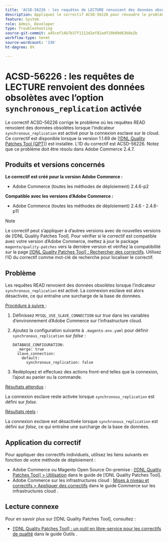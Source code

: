 ```yaml
---
title: 'ACSD-56226 : les requêtes de LECTURE renvoient des données obsolètes avec « synchronous_replication » activé'
description: Appliquez le correctif ACSD-56226 pour résoudre le problème d’Adobe Commerce où les requêtes READ renvoient des données obsolètes lorsque l’indicateur « synchronous_replication » est activé pour une connexion esclave sur le cloud.
feature: System
role: Admin, Developer
type: Troubleshooting
source-git-commit: a45cef14b7b37f1112d2ef82adf29b09d63b8e2b
workflow-type: tm+mt
source-wordcount: '336'
ht-degree: 0%

---
```



# ACSD-56226 : les requêtes de LECTURE renvoient des données obsolètes avec l’option `synchronous_replication` activée

Le correctif ACSD-56226 corrige le problème où les requêtes READ renvoient des données obsolètes lorsque l’indicateur `synchronous_replication` est activé pour la connexion esclave sur le cloud. Ce correctif est disponible lorsque la version 1.1.69 de [[!DNL Quality Patches Tool (QPT)]](/help/tools/quality-patches-tool/quality-patches-tool-to-self-serve-quality-patches.md) est installée. L’ID du correctif est ACSD-56226. Notez que ce problème doit être résolu dans Adobe Commerce 2.4.7.

## Produits et versions concernés

**Le correctif est créé pour la version Adobe Commerce :**

* Adobe Commerce (toutes les méthodes de déploiement) 2.4.6-p2

**Compatible avec les versions d’Adobe Commerce :**

* Adobe Commerce (toutes les méthodes de déploiement) 2.4.6 - 2.4.6-p11

>[!NOTE]
>
>Le correctif peut s’appliquer à d’autres versions avec de nouvelles versions de [!DNL Quality Patches Tool]. Pour vérifier si le correctif est compatible avec votre version d’Adobe Commerce, mettez à jour le package `magento/quality-patches` vers la dernière version et vérifiez la compatibilité sur la page [[!DNL Quality Patches Tool] : Rechercher des correctifs](https://experienceleague.adobe.com/tools/commerce-quality-patches/index.html?lang=fr). Utilisez l’ID du correctif comme mot-clé de recherche pour localiser le correctif.

## Problème

Les requêtes READ renvoient des données obsolètes lorsque l’indicateur `synchronous_replication` est activé. La connexion esclave est alors désactivée, ce qui entraîne une surcharge de la base de données.

<u>Procédure à suivre </u> :

1. Définissez `MYSQL_USE_SLAVE_CONNECTION` sur *true* dans les variables d’environnement d’Adobe Commerce sur l’infrastructure cloud.
1. Ajoutez la configuration suivante à `.magento.env.yaml` pour définir `synchronous_replication` sur *false* :

   ```
   DATABASE_CONFIGURATION:
     _merge: true
     slave_connection:
       default:
         synchronous_replication: false
   ```

1. Redéployez et effectuez des actions front-end telles que la connexion, l’ajout au panier ou la commande.

<u>Résultats attendus</u> :

La connexion esclave reste activée lorsque `synchronous_replication` est défini sur *false*.

<u>Résultats réels</u> :

La connexion esclave est désactivée lorsque `synchronous_replication` est défini sur *false*, ce qui entraîne une surcharge de la base de données.

## Application du correctif

Pour appliquer des correctifs individuels, utilisez les liens suivants en fonction de votre méthode de déploiement :

* Adobe Commerce ou Magento Open Source On-premise : [[!DNL Quality Patches Tool] > Utilisation](/help/tools/quality-patches-tool/usage.md) dans le guide de [!DNL Quality Patches Tool].
* Adobe Commerce sur les infrastructures cloud : [Mises à niveau et correctifs > Appliquer des correctifs](https://experienceleague.adobe.com/docs/commerce-cloud-service/user-guide/develop/upgrade/apply-patches.html?lang=fr) dans le guide Commerce sur les infrastructures cloud .

## Lecture connexe

Pour en savoir plus sur [!DNL Quality Patches Tool], consultez :

* [[!DNL Quality Patches Tool] : un outil en libre-service pour les correctifs de qualité](/help/tools/quality-patches-tool/quality-patches-tool-to-self-serve-quality-patches.md) dans le guide Outils .

